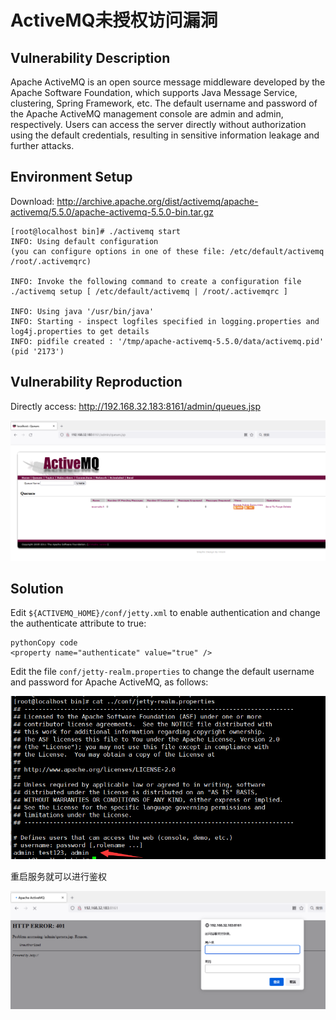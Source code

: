 # ActiveMQ未授权访问漏洞

## Vulnerability Description

Apache ActiveMQ is an open source message middleware developed by the Apache Software Foundation, which supports Java Message Service, clustering, Spring Framework, etc. The default username and password of the Apache ActiveMQ management console are admin and admin, respectively. Users can access the server directly without authorization using the default credentials, resulting in sensitive information leakage and further attacks.

## Environment Setup

Download: http://archive.apache.org/dist/activemq/apache-activemq/5.5.0/apache-activemq-5.5.0-bin.tar.gz

```
[root@localhost bin]# ./activemq start
INFO: Using default configuration
(you can configure options in one of these file: /etc/default/activemq /root/.activemqrc)

INFO: Invoke the following command to create a configuration file
./activemq setup [ /etc/default/activemq | /root/.activemqrc ]

INFO: Using java '/usr/bin/java'
INFO: Starting - inspect logfiles specified in logging.properties and log4j.properties to get details
INFO: pidfile created : '/tmp/apache-activemq-5.5.0/data/activemq.pid' (pid '2173')

```

## Vulnerability Reproduction

Directly access: http://192.168.32.183:8161/admin/queues.jsp

![image-20220725170715767](../../.gitbook/assets/image-20220725170715767.png)

## Solution

Edit `${ACTIVEMQ_HOME}/conf/jetty.xml` to enable authentication and change the authenticate attribute to true:

```
pythonCopy code
<property name="authenticate" value="true" />
```

Edit the file `conf/jetty-realm.properties` to change the default username and password for Apache ActiveMQ, as follows:

![image-20220725171053077](../../.gitbook/assets/image-20220725171053077.png)

重启服务就可以进行鉴权

![image-20230129203038680](../../.gitbook/assets/image-20230129203038680.png)
